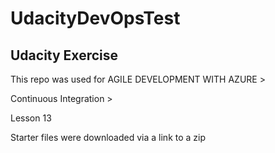 # UdacityDevOpsTest

## Udacity Exercise 

This repo was used for 
AGILE DEVELOPMENT WITH AZURE >


Continuous Integration > 


Lesson 13


Starter files were downloaded via a link to a zip


